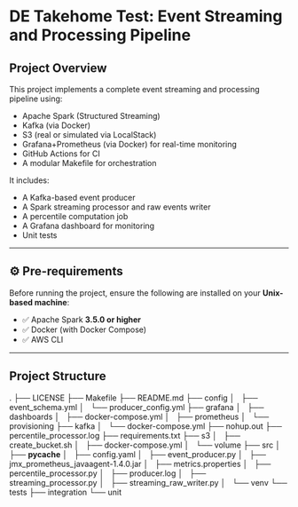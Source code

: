 # DE Takehome Test: Event Streaming and Processing Pipeline

## Project Overview

This project implements a complete event streaming and processing pipeline using:

- Apache Spark (Structured Streaming)
- Kafka (via Docker)
- S3 (real or simulated via LocalStack)
- Grafana+Prometheus (via Docker) for real-time monitoring
- GitHub Actions for CI
- A modular Makefile for orchestration

It includes:
- A Kafka-based event producer
- A Spark streaming processor and raw events writer
- A percentile computation job
- A Grafana dashboard for monitoring
- Unit tests

---

## ⚙️ Pre-requirements

Before running the project, ensure the following are installed on your **Unix-based machine**:

- ✅ Apache Spark **3.5.0 or higher**
- ✅ Docker (with Docker Compose)
- ✅ AWS CLI

---

## Project Structure

.
├── LICENSE
├── Makefile
├── README.md
├── config
│   ├── event_schema.yml
│   └── producer_config.yml
├── grafana
│   ├── dashboards
│   ├── docker-compose.yml
│   ├── prometheus
│   └── provisioning
├── kafka
│   └── docker-compose.yml
├── nohup.out
├── percentile_processor.log
├── requirements.txt
├── s3
│   ├── create_bucket.sh
│   ├── docker-compose.yml
│   └── volume
├── src
│   ├── __pycache__
│   ├── config.yaml
│   ├── event_producer.py
│   ├── jmx_prometheus_javaagent-1.4.0.jar
│   ├── metrics.properties
│   ├── percentile_processor.py
│   ├── producer.log
│   ├── streaming_processor.py
│   ├── streaming_raw_writer.py
│   └── venv
└── tests
    ├── integration
    └── unit

